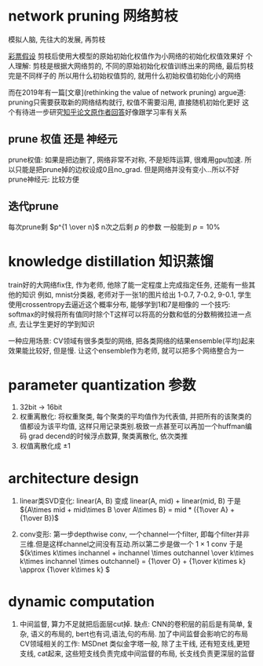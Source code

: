 # network pruning 网络剪枝
模拟人脑, 先往大的发展, 再剪枝

[彩票假设](https://arxiv.org/pdf/1803.03635.pdf)
剪枝后使用大模型的原始初始化权值作为小网络的初始化权值效果好
个人理解: 剪枝是根据大网络剪的, 不同的原始初始化权值训练出来的网络, 最后剪枝完是不同样子的
所以用什么初始权值剪的, 就用什么初始权值初始化小的网络

而在2019年有一篇[文章](rethinking the value of network pruning) argue道: pruning只需要获取新的网络结构就行, 权值不需要沿用, 直接随机初始化更好
这个有待进一步研究[知乎论文原作者回答](https://www.zhihu.com/question/323214798/answer/678706173)好像跟学习率有关系

## prune 权值 还是 神经元
prune权值: 如果是把边删了, 网络非常不对称, 不是矩阵运算, 很难用gpu加速. 所以只能是把prune掉的边权设成0且no_grad. 但是网络并没有变小...所以不好
prune神经元: 比较方便

## 迭代prune
每次prune剩 $p^{1 \over n}$
n次之后剩 $p$ 的参数
一般能到 $p=10\%$

# knowledge distillation 知识蒸馏

train好的大网络fix住, 作为老师, 他除了能一定程度上完成指定任务, 还能有一些其他的知识
例如, mnist分类器, 老师对于一张1的图片给出 1-0.7, 7-0.2, 9-0.1, 学生使用crossentropy去逼近这个概率分布, 能够学到1和7是相像的
一个技巧: softmax的时候将所有值同时除个T这样可以将高的分数和低的分数稍微拉进一点点, 去让学生更好的学到知识

一种应用场景: CV领域有很多类型的网络, 把各类网络的结果ensemble(平均)起来效果能比较好, 但是慢. 让这个ensemble作为老师, 就可以把多个网络整合为一

# parameter quantization 参数

1. 32bit -> 16bit
2. 权重离散化: 将权重聚类, 每个聚类的平均值作为代表值, 并把所有的该聚类的值都设为该平均值, 这样只用记录类别.极致一点甚至可以再加一个huffman编码
grad decend的时候浮点数算, 聚类离散化, 依次类推
3. 权值离散化成 $\pm 1$

# architecture design

1. linear类SVD变化: linear(A, B) 变成 linear(A, mid) + linear(mid, B) 
于是 ${A\times mid + mid\times B \over A\times B} = mid * ({1\over A} + {1\over B})$

2. conv变形: 第一步depthwise conv, 一个channel一个filter, 即每个filter并非三维.但是这样channel之间没有互动.所以第二步是做一个 $1\times 1$ conv
于是 ${k\times k\times inchannel + inchannel \times outchannel \over k\times k\times inchannel \times outchannel} = {1\over O} + {1\over k\times k} \approx  {1\over k\times k} $

# dynamic computation

1. 中间监督, 算力不足就把后面层cut掉. 缺点: CNN的卷积层的前后是有简单, 复杂, 语义的布局的, bert也有词,语法,句的布局. 加了中间监督会影响它的布局
CV领域相关的工作: MSDnet 类似金字塔一般, 除了主干线, 还有短支线,更短支线, cat起来, 这些短支线负责完成中间监督的布局, 长支线负责更深层的监督

